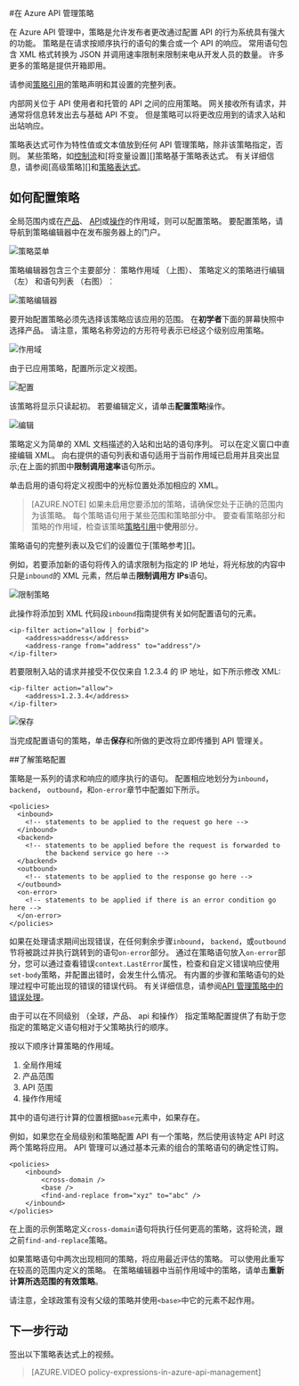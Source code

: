 <properties 
    pageTitle="在 Azure API 管理策略 |Microsoft Azure" 
    description="了解如何创建、 编辑和配置 API 管理策略。" 
    services="api-management" 
    documentationCenter="" 
    authors="steved0x" 
    manager="erikre" 
    editor=""/>

<tags 
    ms.service="api-management" 
    ms.workload="mobile" 
    ms.tgt_pltfrm="na" 
    ms.devlang="na" 
    ms.topic="article" 
    ms.date="10/25/2016" 
    ms.author="sdanie"/>


#<a name="policies-in-azure-api-management"></a>在 Azure API 管理策略

在 Azure API 管理中，策略是允许发布者更改通过配置 API 的行为系统具有强大的功能。 策略是在请求按顺序执行的语句的集合或一个 API 的响应。 常用语句包含 XML 格式转换为 JSON 并调用速率限制来限制来电从开发人员的数量。 许多更多的策略是提供开箱即用。

请参阅[策略引用][]的策略声明和其设置的完整列表。

内部网关位于 API 使用者和托管的 API 之间的应用策略。 网关接收所有请求，并通常将信息转发出去与基础 API 不变。 但是策略可以将更改应用到的请求入站和出站响应。

策略表达式可作为特性值或文本值放到任何 API 管理策略，除非该策略指定，否则。 某些策略，如[控制流][]和[将变量设置][]策略基于策略表达式。 有关详细信息，请参阅[高级策略][]和[策略表达式][]。

## <a name="scopes"></a>如何配置策略
全局范围内或在[产品][]、 [API][]或[操作][]的作用域，则可以配置策略。 要配置策略，请导航到策略编辑器中在发布服务器上的门户。

![策略菜单][policies-menu]

策略编辑器包含三个主要部分︰ 策略作用域 （上图）、 策略定义的策略进行编辑 （左） 和语句列表 （右图）︰

![策略编辑器][policies-editor]

要开始配置策略必须先选择该策略应该应用的范围。 在**初学者**下面的屏幕快照中选择产品。 请注意，策略名称旁边的方形符号表示已经这个级别应用策略。

![作用域][policies-scope]

由于已应用策略，配置所示定义视图。

![配置][policies-configure]

该策略将显示只读起初。 若要编辑定义，请单击**配置策略**操作。

![编辑][policies-edit]

策略定义为简单的 XML 文档描述的入站和出站的语句序列。 可以在定义窗口中直接编辑 XML。 向右提供的语句列表和语句适用于当前作用域已启用并且突出显示;在上面的抓图中**限制调用速率**语句所示。

单击启用的语句将定义视图中的光标位置处添加相应的 XML。 

>[AZURE.NOTE] 如果未启用您要添加的策略，请确保您处于正确的范围内为该策略。 每个策略语句用于某些范围和策略部分中。 要查看策略部分和策略的作用域，检查该策略[策略引用][]中**使用**部分。

策略语句的完整列表以及它们的设置位于[策略参考][]。

例如，若要添加新的语句将传入的请求限制为指定的 IP 地址，将光标放的内容中只是`inbound`的 XML 元素，然后单击**限制调用方 IPs**语句。

![限制策略][policies-restrict]

此操作将添加到 XML 代码段`inbound`指南提供有关如何配置语句的元素。

    <ip-filter action="allow | forbid">
        <address>address</address>
        <address-range from="address" to="address"/>
    </ip-filter>

若要限制入站的请求并接受不仅仅来自 1.2.3.4 的 IP 地址，如下所示修改 XML:

    <ip-filter action="allow">
        <address>1.2.3.4</address>
    </ip-filter>

![保存][policies-save]

当完成配置语句的策略，单击**保存**和所做的更改将立即传播到 API 管理关。

##<a name="sections"></a>了解策略配置

策略是一系列的请求和响应的顺序执行的语句。 配置相应地划分为`inbound`， `backend`， `outbound`，和`on-error`章节中配置如下所示。

    <policies>
      <inbound>
        <!-- statements to be applied to the request go here -->
      </inbound>
      <backend>
        <!-- statements to be applied before the request is forwarded to 
             the backend service go here -->
      </backend>
      <outbound>
        <!-- statements to be applied to the response go here -->
      </outbound>
      <on-error>
        <!-- statements to be applied if there is an error condition go here -->
      </on-error>
    </policies> 

如果在处理请求期间出现错误，在任何剩余步骤`inbound`， `backend`，或`outbound`节将被跳过并执行跳转到的语句`on-error`部分。 通过在策略语句放入`on-error`部分，您可以通过查看错误`context.LastError`属性，检查和自定义错误响应使用`set-body`策略，并配置出错时，会发生什么情况。 有内置的步骤和策略语句的处理过程中可能出现的错误的错误代码。 有关详细信息，请参阅[API 管理策略中的错误处理](https://msdn.microsoft.com/library/azure/mt629506.aspx)。

由于可以在不同级别 （全球，产品、 api 和操作） 指定策略配置提供了有助于您指定的策略定义语句相对于父策略执行的顺序。 

按以下顺序计算策略的作用域。

1. 全局作用域
2. 产品范围
3. API 范围
4. 操作作用域

其中的语句进行计算的位置根据`base`元素中，如果存在。

例如，如果您在全局级别和策略配置 API 有一个策略，然后使用该特定 API 时这两个策略将应用。 API 管理可以通过基本元素的组合的策略语句的确定性订购。 

    <policies>
        <inbound>
            <cross-domain />
            <base />
            <find-and-replace from="xyz" to="abc" />
        </inbound>
    </policies>

在上面的示例策略定义`cross-domain`语句将执行任何更高的策略，这将轮流，跟之前`find-and-replace`策略。

如果策略语句中两次出现相同的策略，将应用最近评估的策略。 可以使用此重写在较高的范围内定义的策略。 在策略编辑器中当前作用域中的策略，请单击**重新计算所选范围的有效策略**。

请注意，全球政策有没有父级的策略并使用`<base>`中它的元素不起作用。 

## <a name="next-steps"></a>下一步行动

签出以下策略表达式上的视频。

> [AZURE.VIDEO policy-expressions-in-azure-api-management]

[策略引用]: api-management-policy-reference.md
[产品]: api-management-howto-add-products.md
[API]: api-management-howto-add-products.md#add-apis 
[操作]: api-management-howto-add-operations.md

[高级的策略]: https://msdn.microsoft.com/library/azure/dn894085.aspx
[控制流]: https://msdn.microsoft.com/library/azure/dn894085.aspx#choose
[设置变量]: https://msdn.microsoft.com/library/azure/dn894085.aspx#set_variable
[策略表达式]: https://msdn.microsoft.com/library/azure/dn910913.aspx

[policies-menu]: ./media/api-management-howto-policies/api-management-policies-menu.png
[policies-editor]: ./media/api-management-howto-policies/api-management-policies-editor.png
[policies-scope]: ./media/api-management-howto-policies/api-management-policies-scope.png
[policies-configure]: ./media/api-management-howto-policies/api-management-policies-configure.png
[policies-edit]: ./media/api-management-howto-policies/api-management-policies-edit.png
[policies-restrict]: ./media/api-management-howto-policies/api-management-policies-restrict.png
[policies-save]: ./media/api-management-howto-policies/api-management-policies-save.png
